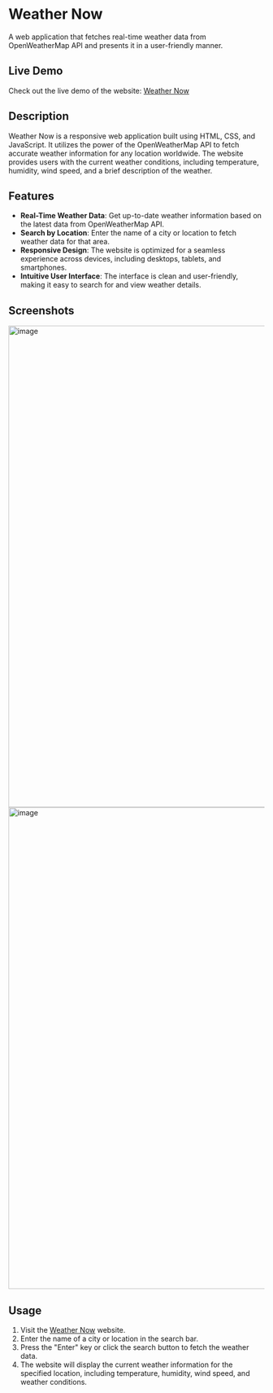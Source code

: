 # Weather Now

A web application that fetches real-time weather data from OpenWeatherMap API and presents it in a user-friendly manner.

## Live Demo

Check out the live demo of the website: [Weather Now](https://this-is-weather-now.netlify.app/)

## Description

Weather Now is a responsive web application built using HTML, CSS, and JavaScript. 
It utilizes the power of the OpenWeatherMap API to fetch accurate weather information for any location worldwide. The website provides users with the current weather conditions, including temperature, humidity, wind speed, and a brief description of the weather.

## Features

- **Real-Time Weather Data**: Get up-to-date weather information based on the latest data from OpenWeatherMap API.
- **Search by Location**: Enter the name of a city or location to fetch weather data for that area.
- **Responsive Design**: The website is optimized for a seamless experience across devices, including desktops, tablets, and smartphones.
- **Intuitive User Interface**: The interface is clean and user-friendly, making it easy to search for and view weather details.

## Screenshots

<img width="946" alt="image" src="https://github.com/saloni0419/Weather-Now/assets/100074110/756b72c9-63ae-48fb-a9cc-a427f1919ddf">

<img width="946" alt="image" src="https://github.com/saloni0419/Weather-Now/assets/100074110/df837e18-de8b-4f8f-b684-1d82defc6807">



## Usage

1. Visit the [Weather Now](https://this-is-weather-now.netlify.app/) website.
2. Enter the name of a city or location in the search bar.
3. Press the "Enter" key or click the search button to fetch the weather data.
4. The website will display the current weather information for the specified location, including temperature, humidity, wind speed, and weather conditions.


